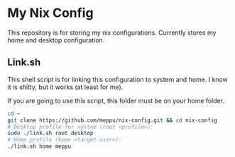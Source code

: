 # My Nix Config

This repository is for storing my nix configurations. Currently stores my home and desktop configuration.

## Link.sh

This shell script is for linking this configuration to system and home. I know it is shitty, but it works (at least for me).

If you are going to use this script, this folder must be on your home folder. 

```bash
cd ~
git clone https://github.com/meppu/nix-config.git && cd nix-config
# Desktop profile for system (root <profile>):
sudo ./link.sh root desktop
# Home profile (home <target user>):
./link.sh home meppu
```
